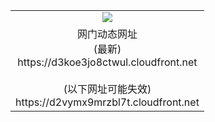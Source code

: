 ﻿<table>
  <tr></tr>
  <tr><td colspan=2 align=center><img src="https://d3koe3jo8ctwul.cloudfront.net/Up/oGate.jpg" /></td></tr>
  <tr><td colspan=2 align=center>网门动态网址<br/>(最新)
<br>https://d3koe3jo8ctwul.cloudfront.net
<br/><br/>(以下网址可能失效)
<br>https://d2vymx9mrzbl7t.cloudfront.net
    </td>
  </tr>
</table>
